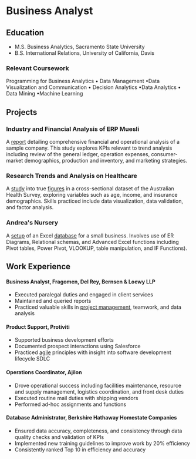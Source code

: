 # Business Analyst 


## Education
- M.S. Business Analytics, Sacramento State University  
- B.S. International Relations, University of California, Davis

### Relevant Coursework
Programming for Business Analytics • Data Management
•Data Visualization and Communication • Decision Analytics
•Data Analytics • Data Mining •Machine Learning

## Projects 

### Industry and Financial Analysis of ERP Muesli  
A [report](https://docs.google.com/document/d/1Bf_Q8HLSI5ejIL8kfkc5UDnlx1Y1c1DD-uGO_NFLiR0/edit) detailing comprehensive financial and operational analysis of a sample company. This study explores KPIs relevant to trend analysis including review of the general ledger, operation expenses, consumer-market demographics, production and inventory, and marketing strategies.  

### Research Trends and Analysis on Healthcare  
A [study](https://docs.google.com/presentation/d/1dPbxlTxp6g1vLaNpuEEbJcxVbgaGg9kmRwBQroV87qk/edit#slide=id.p1) into true [figures](https://github.com/bpa412/bpa412.github.io/blob/main/DoctorVisits.csv) in a cross-sectional dataset of the Australian Health Survey, exploring variables such as age, income, and insurance demographics. Skills practiced include data visualization, data validation, and factor analysis. 

### Andrea's Nursery 
A [setup](https://docs.google.com/presentation/d/1O3dpIUbSWef_CgkOK5gD5a6_RPR8HWg90qo0ZSxBCxU/edit) of an Excel [database](https://github.com/bpa412/bpa412.github.io/blob/main/AndreasNursery.xlsx) for a small business. Involves use of ER Diagrams, Relational schemas, and Advanced Excel functions including Pivot tables, Power Pivot, VLOOKUP, table manipulation, and IF Functions). 

## Work Experience 
#### Business Analyst, Fragomen, Del Rey, Bernsen & Loewy LLP 
- Executed paralegal duties and engaged in client services
- Maintained and queried reports 
- Practiced valuable skills in [project management](https://github.com/bpa412/bpa412.github.io/blob/main/TPM.pdf), teamwork, and data analysis

#### Product Support, Protiviti  
- Supported business development efforts
- Documented prospect interactions using Salesforce
- Practiced [agile](https://github.com/bpa412/bpa412.github.io/blob/main/Professional%20Scrum%20Master%20I.pdf) principles with insight into software development lifecycle SDLC

#### Operations Coordinator, Ajilon
- Drove operational success including facilities maintenance, resource and supply management, logistics coordination, and front desk duties
- Executed routine mail duties with shipping vendors
- Performed ad-hoc assignments and functions

#### Database Administrator, Berkshire Hathaway Homestate Companies
- Ensured data accuracy, completeness, and consistency through data quality checks and validation of KPIs
- Implemented new training guidelines to improve work by 20% efficiency
- Consistently ranked Top 10 in efficiency and accuracy



